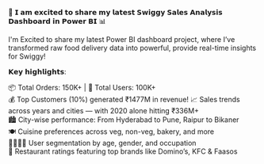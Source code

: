 🚀 𝗜 𝗮𝗺 𝗲𝘅𝗰𝗶𝘁𝗲𝗱 𝘁𝗼 𝘀𝗵𝗮𝗿𝗲 𝗺𝘆 𝗹𝗮𝘁𝗲𝘀𝘁 𝗦𝘄𝗶𝗴𝗴𝘆 𝗦𝗮𝗹𝗲𝘀 𝗔𝗻𝗮𝗹𝘆𝘀𝗶𝘀 𝗗𝗮𝘀𝗵𝗯𝗼𝗮𝗿𝗱 𝗶𝗻 𝗣𝗼𝘄𝗲𝗿 𝗕𝗜 📊

I'm Excited to share my latest Power BI dashboard project, where I’ve transformed raw food delivery data into powerful, provide real-time insights for Swiggy!

𝗞𝗲𝘆 𝗵𝗶𝗴𝗵𝗹𝗶𝗴𝗵𝘁𝘀:

📦 Total Orders: 150K+ | 👥 Total Users: 100K+
<br>
💰 Top Customers (10%) generated ₹1477M in revenue!
📈 Sales trends across years and cities — with 2020 alone hitting ₹336M+
<br>
🏙️ City-wise performance: From Hyderabad to Pune, Raipur to Bikaner
<br>
🍽️ Cuisine preferences across veg, non-veg, bakery, and more
<br>
👩‍💼👨‍💼 User segmentation by age, gender, and occupation
<br>
🌟 Restaurant ratings featuring top brands like Domino’s, KFC & Faasos
